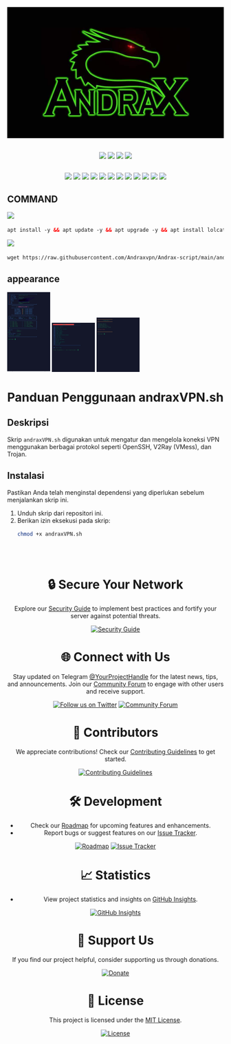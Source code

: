 <div align="center">
    <img src="https://github.com/Andraxvpn/Andrax-script/blob/main/logo.png.jpg">
</div>

##
<p align="center"><img src="https://img.shields.io/static/v1?style=for-the-badge&logo=debian&label=Debian%209 & 2010&message=Stretch&color=red"> <img src="https://img.shields.io/static/v1?style=for-the-badge&logo=debian&label=Debian%2010&message=Buster&color=red"> <img src="https://img.shields.io/static/v1?style=for-the-badge&logo=ubuntu&label=Ubuntu%2018&message=18.04 LTS&color=red"> <img src="https://img.shields.io/static/v1?style=for-the-badge&logo=ubuntu&label=Ubuntu%2020&message=20.04 LTS&color=red"></p>

##
<p align="center"><img src="https://img.shields.io/badge/Service-OpenSSH-success.svg">  <img src="https://img.shields.io/badge/Service-Dropbear-success.svg">  <img src="https://img.shields.io/badge/Service-BadVPN-success.svg">  <img src="https://img.shields.io/badge/Service-Stunnel-success.svg">  <img src="https://img.shields.io/badge/Service-OpenVPN-success.svg">  <img src="https://img.shields.io/badge/Service-Squid3-success.svg">  <img   src="https://img.shields.io/badge/Service-Webmin-success.svg">  <img src="https://img.shields.io/badge/Service-Privoxy-green.svg">   <img
src="https://img.shields.io/badge/Service-V2ray-success.svg">  <img src= "https://img.shields.io/badge/Service-SSR-success.svg">  <img src="https://img.shields.io/badge/Service-Trojan-success.svg">  <img src="https://img.shields.io/badge/Service-WireGuard-success.svg">

##

## COMMAND
<img src="https://img.shields.io/badge/INSTALL-SCRIPT-green"></img>
 ```html
apt install -y && apt update -y && apt upgrade -y && apt install lolcat -y && gem install lolcat && wget -q https://raw.githubusercontent.com/Andraxvpn/Andrax-script/main/andraxVPN.sh && chmod +x andraxVPN.sh && ./andraxVPN.sh
  ```
 <img src="https://img.shields.io/badge/UPDATE-SCRIPT-green"></img>
 ```html
 wget https://raw.githubusercontent.com/Andraxvpn/Andrax-script/main/andrax.sh && chmod +x andrax.sh && ./andrax.sh
 ```

## appearance 
<p float="left">
  <img src="https://github.com/Andraxvpn/Andrax-script/blob/main/1.jpg" width="100" />
  <img src="https://github.com/Andraxvpn/Andrax-script/blob/main/2.jpg" width="100" /> 
  <img src="https://github.com/Andraxvpn/Andrax-script/blob/main/3.jpg" width="100" />
</p>



# Panduan Penggunaan andraxVPN.sh

## Deskripsi
Skrip `andraxVPN.sh` digunakan untuk mengatur dan mengelola koneksi VPN menggunakan berbagai protokol seperti OpenSSH, V2Ray (VMess), dan Trojan.

## Instalasi
Pastikan Anda telah menginstal dependensi yang diperlukan sebelum menjalankan skrip ini.

1. Unduh skrip dari repositori ini.
2. Berikan izin eksekusi pada skrip:
   ```bash
   chmod +x andraxVPN.sh
   




## 


<div align="center">

# :lock: Secure Your Network

Explore our [Security Guide](https://github.com/your-username/your-repo/wiki/Security-Guide) to implement best practices and fortify your server against potential threats.

[![Security Guide](https://img.shields.io/badge/Security%20Guide-Explore-blueviolet?style=for-the-badge)](https://github.com/your-username/your-repo/wiki/Security-Guide)

</div>

<div align="center">

# :globe_with_meridians: Connect with Us

Stay updated on Telegram [@YourProjectHandle](https://t.me/AndraxGrp) for the latest news, tips, and announcements. Join our [Community Forum](https://community.example.com) to engage with other users and receive support.

[![Follow us on Twitter](https://img.shields.io/twitter/follow/YourProjectHandle?style=social&logo=twitter)](https://twitter.com/YourProjectHandle)
[![Community Forum](https://img.shields.io/badge/Community-Forum-brightgreen?style=for-the-badge)](https://community.example.com)

</div>

<div align="center">

# :office: Contributors

We appreciate contributions! Check our [Contributing Guidelines](CONTRIBUTING.md) to get started.

[![Contributing Guidelines](https://img.shields.io/badge/Contributing-Guidelines-orange?style=for-the-badge)](CONTRIBUTING.md)

</div>

<div align="center">

# :hammer_and_wrench: Development

- Check our [Roadmap](https://github.com/your-username/your-repo/wiki/Roadmap) for upcoming features and enhancements.
- Report bugs or suggest features on our [Issue Tracker](https://github.com/your-username/your-repo/issues).

[![Roadmap](https://img.shields.io/badge/Roadmap-Check-lightblue?style=for-the-badge)](https://github.com/your-username/your-repo/wiki/Roadmap)
[![Issue Tracker](https://img.shields.io/badge/Issue%20Tracker-Report-red?style=for-the-badge)](https://github.com/your-username/your-repo/issues)

</div>

<div align="center">

# :chart_with_upwards_trend: Statistics

- View project statistics and insights on [GitHub Insights](https://github.com/your-username/your-repo/graphs).

[![GitHub Insights](https://img.shields.io/badge/GitHub%20Insights-View-brightgreen?style=for-the-badge)](https://github.com/your-username/your-repo/graphs)

</div>


<div align="center">

# :money_with_wings: Support Us

If you find our project helpful, consider supporting us through donations.

[![Donate](https://img.shields.io/badge/Donate-Support%20Us-brightgreen?style=for-the-badge)](https://www.paypal.com/donate?hosted_button_id=YOUR_PAYPAL_BUTTON_ID)

</div>



<div align="center">

# :scroll: License

This project is licensed under the [MIT License](LICENSE).

[![License](https://img.shields.io/github/license/your-username/your-repo?style=for-the-badge)](LICENSE)

</div>


